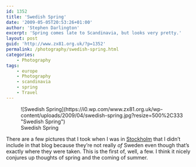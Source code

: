 ```yaml
---
id: 1352
title: 'Swedish Spring'
date: '2009-05-05T20:53:26+01:00'
author: 'Stephen Darlington'
excerpt: 'Spring comes late to Scandinavia, but looks very pretty.'
layout: post
guid: 'http://www.zx81.org.uk/?p=1352'
permalink: /photography/swedish-spring.html
categories:
    - Photography
tags:
    - europe
    - Photography
    - scandinavia
    - spring
    - Travel
---
```


<figure aria-describedby="caption-attachment-1353" class="wp-caption aligncenter" id="attachment_1353" style="width: 500px">![Swedish Spring](https://i0.wp.com/www.zx81.org.uk/wp-content/uploads/2009/04/swedish-spring.jpg?resize=500%2C333 "Swedish Spring")<figcaption class="wp-caption-text" id="caption-attachment-1353">Swedish Spring</figcaption></figure>

There are a few pictures that I took when I was in [Stockholm](http://www.zx81.org.uk/travel/stockholm-sweden.html) that I didn’t include in that blog because they’re not really *of* Sweden even though that’s exactly where they were taken. This is the first of, well, a few. I think it nicely conjures up thoughts of spring and the coming of summer.